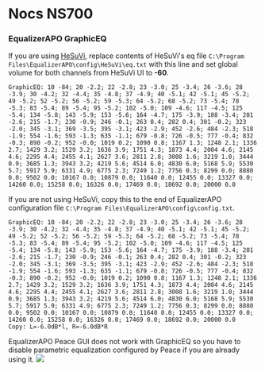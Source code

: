 # Nocs NS700
### EqualizerAPO GraphicEQ
If you are using [HeSuVi](https://sourceforge.net/projects/hesuvi/), replace contents of HeSuVi's eq file `C:\Program Files\EqualizerAPO\config\HeSuVi\eq.txt` with this line and set global volume for both channels from HeSuVi UI to **-60**.
```
GraphicEQ: 10 -84; 20 -2.2; 22 -2.8; 23 -3.0; 25 -3.4; 26 -3.6; 28 -3.9; 30 -4.2; 32 -4.4; 35 -4.8; 37 -4.9; 40 -5.1; 42 -5.1; 45 -5.2; 49 -5.2; 52 -5.2; 56 -5.2; 59 -5.3; 64 -5.2; 68 -5.2; 73 -5.4; 78 -5.3; 83 -5.4; 89 -5.4; 95 -5.2; 102 -5.0; 109 -4.6; 117 -4.5; 125 -5.4; 134 -5.8; 143 -5.9; 153 -5.6; 164 -4.7; 175 -3.9; 188 -3.4; 201 -2.6; 215 -1.7; 230 -0.9; 246 -0.1; 263 0.4; 282 0.4; 301 -0.2; 323 -2.0; 345 -3.1; 369 -3.5; 395 -3.1; 423 -2.9; 452 -2.6; 484 -2.3; 518 -1.9; 554 -1.6; 593 -1.3; 635 -1.1; 679 -0.8; 726 -0.5; 777 -0.4; 832 -0.3; 890 -0.2; 952 -0.0; 1019 0.2; 1090 0.8; 1167 1.3; 1248 2.1; 1336 2.7; 1429 3.2; 1529 3.2; 1636 3.9; 1751 4.3; 1873 4.4; 2004 4.6; 2145 4.6; 2295 4.4; 2455 4.1; 2627 3.6; 2811 2.8; 3008 1.6; 3219 1.0; 3444 0.9; 3685 1.3; 3943 3.2; 4219 5.6; 4514 6.0; 4830 6.0; 5168 5.9; 5530 5.7; 5917 5.9; 6331 4.9; 6775 2.3; 7249 1.2; 7756 0.3; 8299 0.0; 8880 0.0; 9502 0.0; 10167 0.0; 10879 0.0; 11640 0.0; 12455 0.0; 13327 0.0; 14260 0.0; 15258 0.0; 16326 0.0; 17469 0.0; 18692 0.0; 20000 0.0
```
If you are not using HeSuVi, copy this to the end of EqualizerAPO configuration file `C:\Program Files\EqualizerAPO\config\config.txt`.
```
GraphicEQ: 10 -84; 20 -2.2; 22 -2.8; 23 -3.0; 25 -3.4; 26 -3.6; 28 -3.9; 30 -4.2; 32 -4.4; 35 -4.8; 37 -4.9; 40 -5.1; 42 -5.1; 45 -5.2; 49 -5.2; 52 -5.2; 56 -5.2; 59 -5.3; 64 -5.2; 68 -5.2; 73 -5.4; 78 -5.3; 83 -5.4; 89 -5.4; 95 -5.2; 102 -5.0; 109 -4.6; 117 -4.5; 125 -5.4; 134 -5.8; 143 -5.9; 153 -5.6; 164 -4.7; 175 -3.9; 188 -3.4; 201 -2.6; 215 -1.7; 230 -0.9; 246 -0.1; 263 0.4; 282 0.4; 301 -0.2; 323 -2.0; 345 -3.1; 369 -3.5; 395 -3.1; 423 -2.9; 452 -2.6; 484 -2.3; 518 -1.9; 554 -1.6; 593 -1.3; 635 -1.1; 679 -0.8; 726 -0.5; 777 -0.4; 832 -0.3; 890 -0.2; 952 -0.0; 1019 0.2; 1090 0.8; 1167 1.3; 1248 2.1; 1336 2.7; 1429 3.2; 1529 3.2; 1636 3.9; 1751 4.3; 1873 4.4; 2004 4.6; 2145 4.6; 2295 4.4; 2455 4.1; 2627 3.6; 2811 2.8; 3008 1.6; 3219 1.0; 3444 0.9; 3685 1.3; 3943 3.2; 4219 5.6; 4514 6.0; 4830 6.0; 5168 5.9; 5530 5.7; 5917 5.9; 6331 4.9; 6775 2.3; 7249 1.2; 7756 0.3; 8299 0.0; 8880 0.0; 9502 0.0; 10167 0.0; 10879 0.0; 11640 0.0; 12455 0.0; 13327 0.0; 14260 0.0; 15258 0.0; 16326 0.0; 17469 0.0; 18692 0.0; 20000 0.0
Copy: L=-6.0dB*l, R=-6.0dB*R
```
EqualizerAPO Peace GUI does not work with GraphicEQ so you have to disable parametric equalization configured by Peace if you are already using it.
![](https://raw.githubusercontent.com/jaakkopasanen/AutoEq/master/results/Headphone.com/innerfidelity/onear/Nocs%20NS700/Nocs%20NS700.png)
